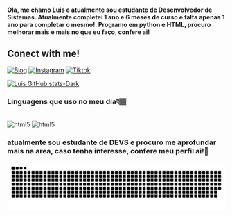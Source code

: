 
#### Ola, me chamo Luis e atualmente sou estudante de Desenvolvedor de Sistemas. Atualmente completei 1 ano e 6 meses de curso e falta apenas 1 ano para completar o mesmo!. Programo em python e HTML, procuro melhorar mais e mais no que eu faço, confere ai!


## Conect with me!

[![Blog](https://img.shields.io/badge/-Behance-blue?style=for-the-badge&logo=behance&logoColor=white)](https://www.behance.net/NunesPSD?tracking_source=search_projects%7Cnunespsd)
[![Instagram](https://img.shields.io/badge/Instagram-E4405F?style=for-the-badge&logo=instagram&logoColor=white)](https://www.instagram.com/nunespsd_?igsh=MXhnMXRkc3kxb2thZA==)
[![Tiktok](https://img.shields.io/badge/TikTok-000000?style=for-the-badge&logo=tiktok&logoColor=white)](https://www.instagram.com/nunespsd_?igsh=MXhnMXRkc3kxb2thZA==)

[![Luis GitHub stats-Dark](https://github-readme-stats.vercel.app/api?username=luisdesenvolvedor&show_icons=true&theme=dark#gh-dark-mode-only)](https://github.com/anuraghazra/github-readme-stats#gh-dark-mode-only)

### Linguagens que uso no meu dia👇🏽

<div style="display: inline_block"><br/>
 <img aling="center" alt="html5" src="https://img.shields.io/badge/HTML5-E34F26?style=for-the-badge&logo=html5&logoColor=white" />
 <img aling="center" alt="html5" src="https://img.shields.io/badge/Python-3776AB?style=for-the-badge&logo=python&logoColor=white" />
</div>

### atualmente sou estudante de DEVS e procuro me aprofundar mais na area, caso tenha interesse, confere meu perfil ai!💜

<picture align="center">
  <source media="(prefers-color-scheme: dark)" srcset="https://raw.githubusercontent.com/mari4souza/mari4souza/output/github-contribution-grid-snake-dark.svg">
  <source media="(prefers-color-scheme: light)" srcset="https://raw.githubusercontent.com/mari4souza/mari4souza/output/github-contribution-grid-snake-dark.svg">
  <img align="center" alt="github contribution grid snake animation" src="https://raw.githubusercontent.com/mari4souza/mari4souza/output/github-contribution-grid-snake.svg">
</picture>
